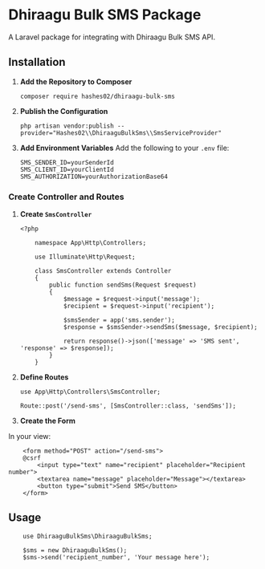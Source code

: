 # Dhiraagu Bulk SMS Package

A Laravel package for integrating with Dhiraagu Bulk SMS API.

## Installation

1.  **Add the Repository to Composer**

        composer require hashes02/dhiraagu-bulk-sms


3.  **Publish the Configuration**

        php artisan vendor:publish --provider="Hashes02\\DhiraaguBulkSms\\SmsServiceProvider"

4.  **Add Environment Variables**
    Add the following to your `.env` file:

        SMS_SENDER_ID=yourSenderId
        SMS_CLIENT_ID=yourClientId
        SMS_AUTHORIZATION=yourAuthorizationBase64

### Create Controller and Routes

1.  **Create `SmsController`**

        <?php

            namespace App\Http\Controllers;

            use Illuminate\Http\Request;

            class SmsController extends Controller
            {
                public function sendSms(Request $request)
                {
                    $message = $request->input('message');
                    $recipient = $request->input('recipient');

                    $smsSender = app('sms.sender');
                    $response = $smsSender->sendSms($message, $recipient);

                    return response()->json(['message' => 'SMS sent', 'response' => $response]);
                }
            }

2.  **Define Routes**

        use App\Http\Controllers\SmsController;

        Route::post('/send-sms', [SmsController::class, 'sendSms']);

3.  **Create the Form**

   In your view:

        <form method="POST" action="/send-sms">
        @csrf
            <input type="text" name="recipient" placeholder="Recipient number">
            <textarea name="message" placeholder="Message"></textarea>
            <button type="submit">Send SMS</button>
        </form>

## Usage 

        use DhiraaguBulkSms\DhiraaguBulkSms;

        $sms = new DhiraaguBulkSms();
        $sms->send('recipient_number', 'Your message here');

